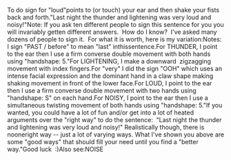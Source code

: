To do sign for "loud"points to (or touch) your ear and then shake your fists back and forth."Last night the thunder and lightening was very loud 
	and noisy!"Note: If you ask ten different people to sign this sentence for you you will 
	invariably getten different answers.  How do I know?  I've 
	asked many dozens of people to sign it.  For what it is worth, here is 
	my variation:Notes:  I sign "PAST / before" to mean "last" inthissentence.For THUNDER, I point to the ear then I use a firm converse double movement 
	with both hands using "handshape: 5."For LIGHTENING, I make a downward  zigzagging 
	movement with index fingers.For "very" I did the sign "OOH" which uses an intense facial expression and 
	the dominant hand in a claw shape making shaking movement in front of the 
	lower face.For LOUD, I point to the ear then I use a firm converse 
	double movement with two hands using "handshape: S" on each hand.For NOISY, I point to the ear then I use a simultaneous 
	twisting movement of both hands using "handshape: 5."If you wanted, you could have a lot of fun and/or get 
	into a lot of heated arguments over the "right way" to do the sentence:  
	"Last night the thunder and lightening was very loud and noisy!" 
	Realistically though, there is nooneright way -- just a lot of 
	varying ways. What I've shown you above are some "good ways" that should 
	fill your need until you find a "better way."Good luck  :)Also see:NOISE